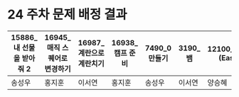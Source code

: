 # 24 주차 문제 배정 결과

| 15886\_내 선물을 받아줘 2 | 16945\_매직 스퀘어로 변경하기 | 16987\_계란으로 계란치기 | 16938\_캠프 준비 | 7490_0 만들기 | 3190\_뱀 | 12100_2048 (Easy) |
| ------------------------- | ----------------------------- | ------------------------ | ---------------- | ------------- | -------- | ----------------- |
| 송성우                    | 홍지훈                        | 이서연                   | 홍지훈           | 송성우        | 이서연   | 양승혜            |

